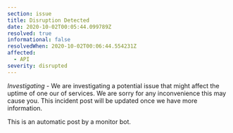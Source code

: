 ```yaml
---
section: issue
title: Disruption Detected
date: 2020-10-02T00:05:44.099789Z
resolved: true
informational: false
resolvedWhen: 2020-10-02T00:06:44.554231Z
affected:
  - API
severity: disrupted
---
```

*Investigating* - We are investigating a potential issue that might affect the uptime of one our of services. We are sorry for any inconvenience this may cause you. This incident post will be updated once we have more information.

This is an automatic post by a monitor bot.
        